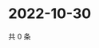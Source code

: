 # 2022-10-30

共 0 条

<!-- BEGIN WEIBO -->
<!-- 最后更新时间 Sun Oct 30 2022 23:18:02 GMT+0800 (China Standard Time) -->

<!-- END WEIBO -->
